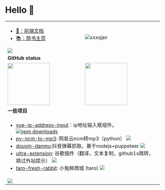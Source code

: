 # Hello 👋

<!-- 你好，我是一名前端开发，一起来搞技术吧！ -->

<table>
  <tr>
    <td>
      <ul>
        <li>
          <a target="_blank" href="https://blog.dolam.fun">📖：前端文档</a>
        </li>
         <li>
          <a target="_blank" href="https://www.jianshu.com/u/2b406a3be47b">📚：简书主页</a>
        </li>
      </ul>
      <div>
        <img src="https://readme-typing-svg.herokuapp.com?font=DynaPuff&size=20&pause=1000&color=9999FF&center=true&vCenter=true&width=500&height=22&lines=再多看一眼就会爆炸++++++💥"/>
      </div>
    </td>
    <td  >
      <img src="https://count.getloli.com/get/@:xxxsjan" alt="xxxsjan" />
    </td>
  </tr>
  <tr>
    <td colspan="2"><b>GitHub status</b></td>
  </tr>
  <tr>
    <td>
      <img align="" height="137px" src="https://github-readme-stats.vercel.app/api?username=xxxsjan&hide_title=true&hide_border=true&show_icons=true&include_all_commits=true&line_height=21&bg_color=0,EC6C6C,FFD479,FFFC79,73FA79&theme=graywhite&locale=cn" />
    </td>
    <td>
      <img align="" height="137px" src="https://github-readme-stats.vercel.app/api/top-langs/?username=xxxsjan&hide_title=true&hide_border=true&layout=compact&bg_color=0,73FA79,73FDFF,D783FF&theme=graywhite&locale=cn" />
    </td>
  </tr>
  <tr>
    <td colspan="2"><b>一些项目</b></td>
  </tr>
  <tr>
    <td colspan="2">
      <ul>
        <li>
            <a target="_blank"  href="https://www.npmjs.com/package/vue-ip-address-input">vue-ip-address-input</a>：ip地址输入框组件。
            <a target="_blank" href="https://www.npmjs.com/package/vue-ip-address-input">
              <img src="https://img.shields.io/npm/dt/vue-ip-address-input?style=flat&label=downloads&color=cb3837&labelColor=cb0000&logo=npm"  alt="npm downloads" />
            </a>
        </li>
        <li>
            <a target="_blank" href="https://github.com/xxxsjan/py-ncm-to-mp3">py-ncm-to-mp3</a>: 网易云ncm转mp3（python）
            <a target="_blank" href="https://github.com/xxxsjan/py-ncm-to-mp3">
              <img src="https://img.shields.io/github/stars/xxxsjan/py-ncm-to-mp3" />
            </a>
        </li>
        <li>
            <a target="_blank" href="https://github.com/xxxsjan/douyin-danmu">douyin-danmu</a>:抖音弹幕抓取，基于nodejs+puppeteer
            <a target="_blank" href="https://github.com/xxxsjan/douyin-danmu">
              <img src="https://img.shields.io/github/stars/xxxsjan/douyin-danmu" />
            </a>
        </li>
        <li>
            <a target="_blank" href="https://github.com/xxxsjan/ultra-extension">ultra-extension</a>: 谷歌插件（翻译，文本复制，github1s跳转，跳过外站提示）
            <a target="_blank" href="https://github.com/xxxsjan/ultra-extension">
              <img src="https://img.shields.io/github/stars/xxxsjan/ultra-extension" />
            </a>
        </li>
        <li>
            <a target="_blank" href="https://github.com/xxxsjan/taro-fresh-rabbit">taro-fresh-rabbit</a>: 小兔鲜商城 (taro)
            <a target="_blank" href="https://github.com/xxxsjan/taro-fresh-rabbit">
              <img src="https://img.shields.io/github/stars/xxxsjan/taro-fresh-rabbit" />
            </a>
        </li>
      </ul>
    </td>
  </tr>

  <tr>
    <td colspan="2">
      <img src="https://github-readme-activity-graph.vercel.app/graph?username=xxxsjan&theme=github&height=250" />
      <!-- 贪吃蛇 -->
      <!--  <picture>
        <source media="(prefers-color-scheme: dark)" srcset="https://raw.githubusercontent.com/xxxsjan/xxxsjan/output/github-contribution-grid-snake-dark.svg">
        <source media="(prefers-color-scheme: light)" srcset="https://raw.githubusercontent.com/xxxsjan/xxxsjan/output/github-contribution-grid-snake.svg">
        <img alt="github contribution grid snake animation" src="https://raw.githubusercontent.com/xxxsjan/xxxsjan/output/github-contribution-grid-snake.svg">
      </picture> -->
    </td>
  </tr>
</table>

